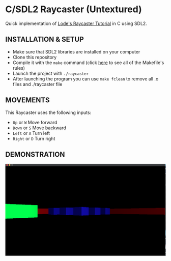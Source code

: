 # C/SDL2 Raycaster (Untextured)

Quick implementation of [Lode's Raycaster Tutorial](https://lodev.org/cgtutor/raycasting.html) in C using SDL2. 

## INSTALLATION & SETUP

- Make sure that SDL2 libraries are installed on your computer
- Clone this repository
- Compile it with the `make` command (click [here](https://github.com/matroyer/simple-makefile) to see all of the Makefile's rules)
- Launch the project with `./raycaster`
- After launching the program you can use `make fclean` to remove all .o files and ./raycaster file

## MOVEMENTS

This Raycaster uses the following inputs:

- `Up` or `W` Move forward
- `Down` or `S` Move backward
- `Left` or `A` Turn left
- `Right` or `D` Turn right

## DEMONSTRATION
![Demonstrating the game play](/inc/RayCasting.png)
